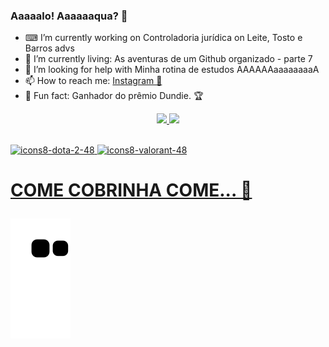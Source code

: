 ### Aaaaalo! Aaaaaaqua? 🚿

- ⌨ I’m currently working on Controladoria jurídica on Leite, Tosto e Barros advs
- 🌱 I’m currently living: As aventuras de um Github organizado - parte 7
- 🤡 I’m looking for help with Minha rotina de estudos AAAAAAaaaaaaaaA
- 📫 How to reach me: [Instagram 📸](https://www.instagram.com/guiifs_/)
- 🧻 Fun fact: Ganhador do prêmio Dundie. 🏆


<div align="center">
  <a href="https://github.com/rafaballerini">
<picture>
  <source
    srcset="https://github-readme-stats.vercel.app/api?username=Guiisantoos&show_icons=true&theme=dark"
    media="(prefers-color-scheme: dark)"
  />
  <source
    srcset="https://github-readme-stats.vercel.app/api?username=Guiisantoos&show_icons=true"
    media="(prefers-color-scheme: light), (prefers-color-scheme: no-preference)"
  />
  <img src="https://github-readme-stats.vercel.app/api?username=Guiisantoos&show_icons=true" />
</picture>
     <img height="180em" src="https://github-readme-stats.vercel.app/api/top-langs/?username=Guiisantoos&layout=compact&langs_count=7&theme=dark"/>
</div>
<div style="display: inline_block"><br>
  
 ![icons8-dota-2-48](https://user-images.githubusercontent.com/88292977/177912460-7061e069-c528-400a-92e7-095b0a1384bf.png)
 ![icons8-valorant-48](https://user-images.githubusercontent.com/88292977/177912631-22f03860-8208-4bf0-b294-073488ca9d07.png)

</div>
<h1> COME COBRINHA COME... 🐍

 ![Snake animation](https://github.com/Guiisantoos/Guiisantoos/blob/output/github-contribution-grid-snake.svg)</h1>
 
